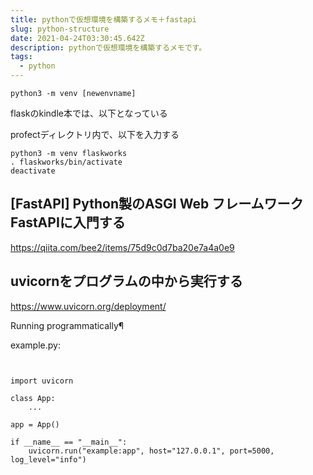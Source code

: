 ```yaml
---
title: pythonで仮想環境を構築するメモ＋fastapi
slug: python-structure
date: 2021-04-24T03:30:45.642Z
description: pythonで仮想環境を構築するメモです。
tags:
  - python
---
```

```
python3 -m venv [newenvname]
```

flaskのkindle本では、以下となっている

profectディレクトリ内で、以下を入力する
```
python3 -m venv flaskworks
. flaskworks/bin/activate
deactivate
```

## [FastAPI] Python製のASGI Web フレームワーク FastAPIに入門する

<https://qiita.com/bee2/items/75d9c0d7ba20e7a4a0e9>

## uvicornをプログラムの中から実行する

<https://www.uvicorn.org/deployment/>

Running programmatically¶


example.py:
```


import uvicorn

class App:
    ...

app = App()

if __name__ == "__main__":
    uvicorn.run("example:app", host="127.0.0.1", port=5000, log_level="info")
```